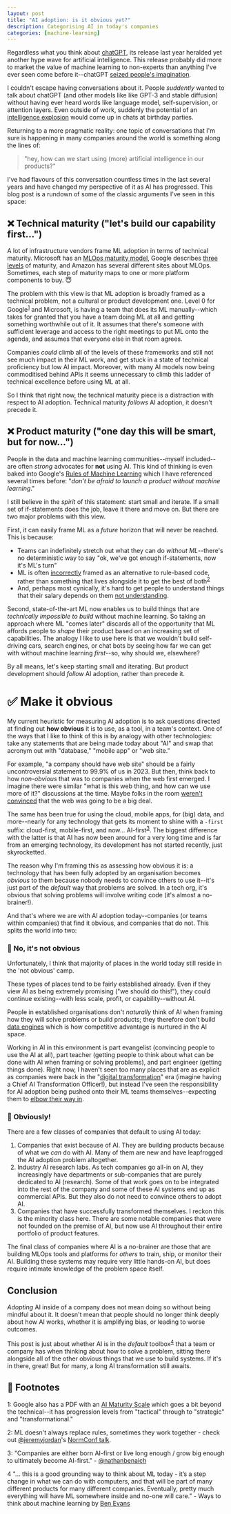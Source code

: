 ```yaml
---
layout: post
title: "AI adoption: is it obvious yet?"
description: Categorising AI in today's companies
categories: [machine-learning]
---
```


Regardless what you think about [chatGPT](https://chat.openai.com/chat), its release last year heralded yet another hype wave for artificial intelligence. This release probably did more to market the value of machine learning to non-experts than anything I've ever seen come before it--chatGPT [seized people's imagination](https://www.nytimes.com/2023/01/07/technology/generative-ai-chatgpt-investments.html).

I couldn't escape having conversations about it. People _suddently_ wanted to talk about chatGPT (and other models like like GPT-3 and stable diffusion) without having ever heard words like language model, self-supervision, or attention layers. Even outside of work, suddenly the potential of an [intelligence explosion](https://en.wikipedia.org/wiki/Technological_singularity#Intelligence_explosion) would come up in chats at birthday parties.

Returning to a more pragmatic reality: one topic of conversations that I'm sure is happening in many companies around the world is something along the lines of:

> "hey, how can we start using (more) artificial intelligence in our products?"

I've had flavours of this conversation countless times in the last several years and have changed my perspective of it as AI has progressed. This blog post is a rundown of some of the classic arguments I've seen in this space: 

## ❌ Technical maturity ("let's build our capability first...")

A lot of infrastructure vendors frame ML adoption in terms of technical maturity. Microsoft has an [MLOps maturity model](https://learn.microsoft.com/en-us/azure/architecture/example-scenario/mlops/mlops-maturity-model), Google describes [three levels](https://cloud.google.com/architecture/mlops-continuous-delivery-and-automation-pipelines-in-machine-learning) of maturity, and Amazon has several different sites about MLOps. Sometimes, each step of maturity maps to one or more platform components to buy. 😇

The problem with this view is that ML adoption is broadly framed as a technical problem, not a cultural or product development one. Level 0 for Google<sup>[1](#footnote1)</sup> and Microsoft, is having a team that does its ML manually--which takes for granted that you have a team doing ML at all and getting something worthwhile out of it. It assumes that there's someone with sufficient leverage and access to the right meetings to put ML onto the agenda, and assumes that everyone else in that room agrees.

Companies _could_ climb all of the levels of these frameworks and still not see much impact in their ML work, and get stuck in a state of technical proficiency but low AI impact. Moreover, with many AI models now being commoditised behind APIs it seems unnecessary to climb this ladder of technical excellence before using ML at all.

So I think that right now, the technical maturity piece is a distraction with respect to AI adoption. Technical maturity _follows_ AI adoption, it doesn't precede it.

## ❌ Product maturity ("one day this will be smart, but for now...")

People in the data and machine learning communities--myself included--are often _strong_ advocates for **not** using AI. This kind of thinking is even baked into Google's [Rules of Machine Learning](https://developers.google.com/machine-learning/guides/rules-of-ml#before_machine_learning) which I have referenced several times before: "_don’t be afraid to launch a product without machine learning_."

I still believe in the _spirit_ of this statement: start small and iterate. If a small set of if-statements does the job, leave it there and move on. But there are two major problems with this view.

First, it can easily frame ML as a _future_ horizon that will never be reached. This is because: 

* Teams can indefinitely stretch out what they can do _without ML_--there's no deterministic way to say "ok, we've got enough if-statements, now it's ML's turn"
* ML is often [incorrectly](https://nlathia.github.io/2020/10/ML-and-rule-engines.html) framed as an alternative to rule-based code, rather than something that lives alongside it to get the best of both<sup>[2](#footnote2)</sup> 
* And, perhaps most cynically, it's hard to get people to understand things that their salary depends on them [not understanding](https://twitter.com/kareem_carr/status/1611785671877828623).

Second, state-of-the-art ML now enables us to build things that are _technically impossible to build_ without machine learning. So taking an approach where ML "comes later" discards all of the opportunity that ML affords people to _shape_ their product based on an increasing set of capabilities. The analogy I like to use here is that we wouldn't build self-driving cars, search engines, or chat bots by seeing how far we can get with without machine learning _first_--so, why should we, elsewhere? 

By all means, let's keep starting small and iterating. But product development should _follow_ AI adoption, rather than precede it.

# ✅  Make it obvious

My current heuristic for measuring AI adoption is to ask questions directed at finding out **how obvious** it is to use, as a tool, in a team's context. One of the ways that I like to think of this is by analogy with other technologies: take any statements that are being made today about "AI" and swap that acronym out with "database," "mobile app" or "web site."

For example, "a company should have web site" should be a fairly uncontroversial statement to 99.9% of us in 2023. But then, think back to how _non-obvious_ that was to companies when the web first emerged. I imagine there were similar "what is this web thing, and how can we use more of it?" discussions at the time. Maybe folks in the room [weren't convinced](https://www.newsweek.com/clifford-stoll-why-web-wont-be-nirvana-185306) that the web was going to be a big deal.

The same has been true for using the cloud, mobile apps, for (big) data, and more--nearly for any technology that gets its moment to shine with a `-first` suffix: cloud-first, mobile-first, and now... AI-first<sup>[3](#footnote3)</sup>. The biggest difference with the latter is that AI has now been around for a very long time and is far from an emerging technology, its development has not started recently, just skyrocketted.

The reason why I'm framing this as assessing how obvious it is: a technology that has been fully adopted by an organisation becomes _obvious_ to them because nobody needs to convince others to use it--it's just part of the _default_ way that problems are solved. In a tech org, it's obvious that solving problems will involve writing code (it's almost a no-brainer!).

And that's where we are with AI adoption today--companies (or teams within companies) that find it obvious, and companies that do not. This splits the world into two:

### 🤔 No, it's not obvious

Unfortunately, I think that majority of places in the world today still reside in the 'not obvious' camp.

These types of places tend to be fairly established already. Even if they view AI as being extremely promising ("we should do this!"), they could continue existing--with less scale, profit, or capability--without AI.

People in established organisations don't _naturally_ think of AI when framing how they will solve problems or build products; they therefore don't build [data engines](https://twitter.com/karpathy/status/1599852921541128194) which is how competitive advantage is nurtured in the AI space.

Working in AI in this environment is part evangelist (convincing people to use the AI at all), part teacher (getting people to think about what can be done with AI when framing or solving problems), and part engineer (getting things done). Right now, I haven't seen too many places that are as explicit as companies were back in the "[digital transformation](https://en.wikipedia.org/wiki/Digital_transformation)" era (imagine having a Chief AI Transformation Officer!), but instead I've seen the responsibility for AI adoption being pushed onto their ML teams themselves--expecting them to [elbow their way in](https://wrongbutuseful.substack.com/p/elbows-of-data).


### 🚀 Obviously!

There are a few classes of companies that default to using AI today:

1. Companies that exist because of AI. They are building products because of what we _can_ do with AI. Many of them are new and have leapfrogged the AI adoption problem altogether.
2. Industry AI research labs. As tech companies go all-in on AI, they increasingly have departments or sub-companies that are purely dedicated to AI (research). Some of that work goes on to be integrated into the rest of the company and some of these AI systems end up as commercial APIs. But they also do not need to convince others to adopt AI.
3. Companies that have successfully transformed themselves. I reckon this is the minority class here. There are some notable companies that were not founded on the premise of AI, but now use AI throughout their entire portfolio of product features.

The final class of companies where AI is a no-brainer are those that are building MLOps tools and platforms for _others_ to train, ship, or monitor their AI. Building these systems may require very little hands-on AI, but does require intimate knowledge of the problem space itself.

## Conclusion

_Adopting_ AI inside of a company does not mean doing so without being mindful about it. It doesn't mean that people should no longer think deeply about how AI works, whether it is amplifying bias, or leading to worse outcomes. 

This post is just about whether AI is in the _default_ toolbox<sup>[4](#footnote4)</sup> that a team or company has when thinking about how to solve a problem, sitting there alongside all of the other obvious things that we use to build systems. If it's in there, great! But for many, a long AI transformation still awaits.


## 🔢 Footnotes

<a name="footnote1">1</a>: Google also has a PDF with an [AI Maturity Scale](https://services.google.com/fh/files/misc/ai_adoption_framework_whitepaper.pdf) which goes a bit beyond the technical--it has progression levels from "tactical" through to "strategic" and "transformational."

<a name="footnote2">2</a>: ML doesn't always replace rules, sometimes they work together - check out [@jeremyjordan](https://twitter.com/jeremyjordan)'s [NormConf talk](https://www.youtube.com/watch?v=gXe9iXNTuDc).

<a name="footnote3">3</a>: "Companies are either born AI-first or live long enough / grow big enough to ultimately become AI-first." - [@nathanbenaich](https://twitter.com/nathanbenaich/status/1607760752315863042)

<a name="footnote4">4</a> "... this is a good grounding way to think about ML today - it’s a step change in what we can do with computers, and that will be part of many different products for many different companies. Eventually, pretty much everything will have ML somewhere inside and no-one will care." - Ways to think about machine learning by [Ben Evans](https://www.ben-evans.com/benedictevans/2018/06/22/ways-to-think-about-machine-learning-8nefy)
